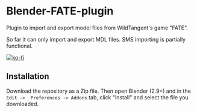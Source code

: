 # Blender-FATE-plugin
Plugin to import and export model files from WildTangent's game "FATE".

So far it can only import and export MDL files. SMS importing is partially functional.

[![ko-fi](https://ko-fi.com/img/githubbutton_sm.svg)](https://ko-fi.com/H2H25J8LM)

## Installation
Download the repository as a Zip file. Then open Blender (2.9+) and in the ``Edit ->  Preferences -> Addons`` tab, click "Install" and select the file you downloaded.
